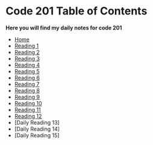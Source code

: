 # Code 201 Table of Contents

 **Here you will find my daily notes for code 201**

- [Home](README.md)
- [Reading 1](reading-01.md)
- [Reading 2](reading-02.md)
- [Reading 3](reading-03.md)
- [Reading 4](reading-04.md)
- [Reading 5](reading-05.md)
- [Reading 6](reading-06.md)
- [Reading 7](reading-07.md)
- [Reading 8](reading-08.md)
- [Reading 9](reading-09.md)
- [Reading 10](reading-10.md)
- [Reading 11](reading-11.md)
- [Reading 12](reading-12.md)
- [Daily Reading 13]
- [Daily Reading 14]
- [Daily Reading 15]
